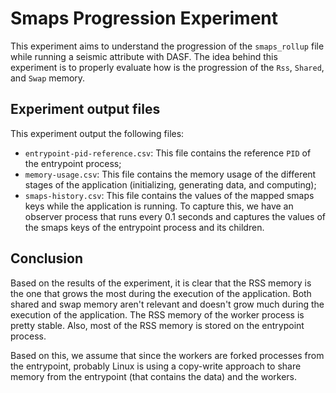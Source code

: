 # Smaps Progression Experiment

This experiment aims to understand the progression of the `smaps_rollup` file while running a seismic attribute with DASF.
The idea behind this experiment is to properly evaluate how is the progression of the `Rss`, `Shared`, and `Swap` memory.

## Experiment output files

This experiment output the following files:

- `entrypoint-pid-reference.csv`: This file contains the reference `PID` of the entrypoint process;
- `memory-usage.csv`: This file contains the memory usage of the different stages of the application (initializing, generating data, and computing);
- `smaps-history.csv`: This file contains the values of the mapped smaps keys while the application is running.
  To capture this, we have an observer process that runs every 0.1 seconds and captures the values of the smaps keys of the entrypoint process and its children.

## Conclusion

Based on the results of the experiment, it is clear that the RSS memory is the one that grows the most during the execution of the application.
Both shared and swap memory aren't relevant and doesn't grow much during the execution of the application.
The RSS memory of the worker process is pretty stable.
Also, most of the RSS memory is stored on the entrypoint process.

Based on this, we assume that since the workers are forked processes from the entrypoint, probably Linux is using a copy-write approach to share memory from the entrypoint (that contains the data) and the workers.
